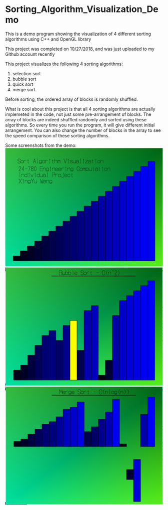 # Sorting_Algorithm_Visualization_Demo
This is a demo program showing the visualization of 4 different sorting algorithms using C++ and OpenGL library

This project was completed on 10/27/2018, and was just uploaded to my Github account recently

This project visualizes the following 4 sorting algorithms: 
1. selection sort
2. bubble sort
3. quick sort
4. merge sort. 

Before sorting, the ordered array of blocks is randomly shuffled.

What is cool about this project is that all 4 sorting algorithms are actually implemeted in the code, 
not just some pre-arrangement of blocks. 
The array of blocks are indeed shuffled randomly and sorted using these algorithms. 
So every time you run the program, it will give different initial arrangement. 
You can also change the number of blocks in the array to see the speed comparison of these sorting algorithms.

Some screenshots from the demo:
![alt text](https://github.com/yymmaa0000/Sorting_Algorithm_Visualization_Demo/blob/master/Intro1.PNG)
![alt text](https://github.com/yymmaa0000/Sorting_Algorithm_Visualization_Demo/blob/master/Intro2.PNG)
![alt text](https://github.com/yymmaa0000/Sorting_Algorithm_Visualization_Demo/blob/master/Intro3.PNG)
